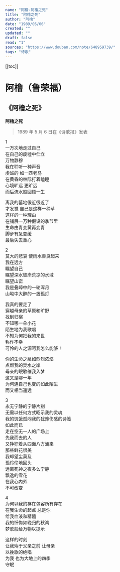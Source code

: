 ```yaml
---
name: "阿橹-阿橹之死"
title: "阿橹之死"
author: "阿橹"
date: "1989/05/06"
created: ""
updated: ""
draft: false
read: "1"
sources: "https://www.douban.com/note/648959739/"
tags: "诗歌"
---
```


[[toc]]

# 阿橹（鲁荣福）

## 《阿橹之死》

**阿橹之死**

> 1989 年 5 月 6 日在《诗歌报》发表

1  
一万次地走过自己  
在自己的废墟中伫立  
万物静穆  
我在聆听一种声音  
虔诚的 如一匹老马  
在黄昏的林际打着瞌睡  
心境旷远 更旷远  
而后流水般回顾一生  

离我的墓地很近很近了  
才发觉 自己是这样一种草  
这样的一种理由  
在铺展一万种假设的季节里  
生命由青变黄再变青  
脚步有急变缓  
最后失去重心  

2  
莫大的悲哀 使雨水善良起来  
我在远方  
瞩望自己  
瞩望深水彼岸荒凉的水域  
瞩望山峦  
我是叠嶂中的一轮浑月  
山坳中大醉的一盏孤灯  

我真的要走了  
穿越母亲的草原和旷野  
找到归宿  
不知哪一朵小花  
陌生地为我歌唱  
不知为何把我的来世  
称作不幸  
可怜的人之源呵我怎么能够！  

你的生命之泉如烈烈浓焰  
点燃我的焚水之岸  
母亲的眠歌催我入梦  
这又是哪一年  
为何连自己也变的如此陌生  
而又相当遥远  

3  
永无宁静的宁静片刻  
无需以任何方式昭示我的灵魂  
我的饥饿孤闷我的犹豫伤感的诗笺  
如此而已  
走在空无一人的广场上  
先我而去的人  
又狰狞着从四面八方涌来  
那些鲜花很美  
我却望尘莫及  
孤伶伶地回头  
远离死神之夜多么宁静  
飘逸的雪花  
在我心内外  
不可改变  

4  
为何以我的存在包容所有存在  
在我生命的起点 总是你  
给我血液和精髓  
我的忏悔如晚归的秋鸿  
梦歌般给万物以提示  

这样的时刻  
让我殇于父亲之前 让母亲  
以挽歌的绝唱  
为我 也为大地上的四季  
守眠  
